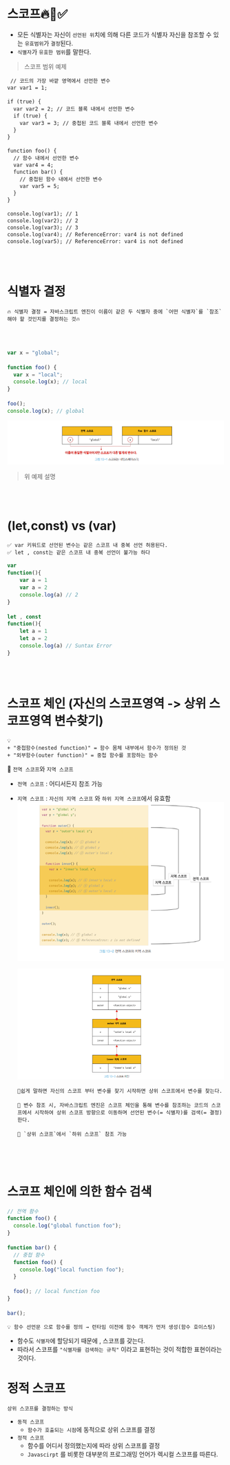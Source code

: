 # 스코프🔥📌✅

- 모든 식별자는 자신이 `선언된 위`치에 의해 다른 코드가 식별자 자신을 참조할 수 있는 `유효범위`가 `결정`된다.
- `식별자`가 `유효한 범위`를 말한다.

> 스코프 범위 예제

```JS
 // 코드의 가장 바깥 영역에서 선언한 변수
var var1 = 1;

if (true) {
  var var2 = 2; // 코드 블록 내에서 선언한 변수
  if (true) {
    var var3 = 3; // 중첩된 코드 블록 내에서 선언한 변수
  }
}

function foo() {
  // 함수 내에서 선언한 변수
  var var4 = 4;
  function bar() {
    // 중첩된 함수 내에서 선언한 변수
    var var5 = 5;
  }
}

console.log(var1); // 1
console.log(var2); // 2
console.log(var3); // 3
console.log(var4); // ReferenceError: var4 is not defined
console.log(var5); // ReferenceError: var4 is not defined
```

<br />
<br />

# 식별자 결정

```
🔥 식별자 결정 = 자바스크립트 엔진이 이름이 같은 두 식별자 중에 `어떤 식별자`를 `참조`해야 할 것인지를 결정하는 것🔥
```

<br />
<br />

```js
var x = "global";

function foo() {
  var x = "local";
  console.log(x); // local
}

foo();
console.log(x); // global
```

![image](../image/191.png)<br />

> 위 예제 설명

<br />
<br />

# (let,const) vs (var)

```
✅ var 키워드로 선언된 변수는 같은 스코프 내 중복 선언 허용된다.
✅ let , const는 같은 스코프 내 중복 선언이 불가능 하다
```

```js
var
function(){
    var a = 1
    var a = 2
    console.log(a) // 2
}

let , const
function(){
    let a = 1
    let a = 2
    console.log(a) // Suntax Error
}
```

<br />
<br />

# 스코프 체인 (자신의 스코프영역 -> 상위 스코프영역 변수찾기)

```
💡
+ "중첩함수(nested function)" = 함수 몸체 내부에서 함수가 정의된 것
+ "외부함수(outer function)" = 중첩 함수를 포함하는 함수
```

📌 `전역 스코프`와 `지역 스코프`

- `전역 스코프` : 어디서든지 참조 가능
- `지역 스코프` : `자신의 지역 스코프` 와 `하위 지역 스코프`에서 유효함
  ![image](../image/193.png)

  ![image](../image/195.png)

  ```
  📌쉽게 말하면 자신의 스코프 부터 변수를 찾기 시작하면 상위 스코프에서 변수를 찾는다.

  📌 변수 참조 시, 자바스크립트 엔진은 스코프 체인을 통해 변수를 참조하는 코드의 스코프에서 시작하여 상위 스코프 방향으로 이동하며 선언된 변수(= 식별자)를 검색(= 결정)한다.

  📌 `상위 스코프`에서 `하위 스코프` 참조 가능
  ```

<br />
<br />
<br />

# 스코프 체인에 의한 함수 검색

```js
// 전역 함수
function foo() {
  console.log("global function foo");
}

function bar() {
  // 중첩 함수
  function foo() {
    console.log("local function foo");
  }

  foo(); // local function foo
}

bar();
```

```
💡 함수 선언문 으로 함수를 정의 → 런타임 이전에 함수 객체가 먼저 생성(함수 호이스팅)
```

- 함수도 `식별자`에 할당되기 때문에 , 스코프를 갖는다.
- 따라서 스코프를 `"식별자를 검색하는 규칙"` 이라고 표현하는 것이 적합한 표현이라는 것이다.

# 정적 스코프

`상위 스코프를 결정하는 방식`

- `동적 스코프`
  - `함수가 호출되는 시점`에 동적으로 상위 스코프를 결정
- `정적 스코프`
  - 함수를 어디서 정의했는지에 따라 상위 스코프를 결정
  - `Javascirpt` 를 비롯한 대부분의 프로그래밍 언어가 렉시컬 스코프를 따른다.
